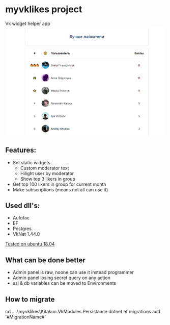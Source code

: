 # myvklikes project
Vk widget helper app
![App Main Frame](/Readme/App1.png)


## Features:
* Set static widgets
    * Custom moderator text
    * Hilight user by moderator
    * Show top 3 likers in group
* Get top 100 likers in group for current month
* Make subscriptions (means not all can use it)

## Used dll's:
* Aufofac
* EF
* Postgres
* VkNet 1.44.0

[Tested on ubuntu 18.04](https://myvklikes.ru)

## What can be done better
* Admin panel is raw, noone can use it instead programmer
* Admin panel losing secret query on any action
* ssl & db variables can be moved to Environments

## How to migrate
cd ....\myvklikes\Kitakun.VkModules.Persistance
dotnet ef migrations add '#MigrationName#'